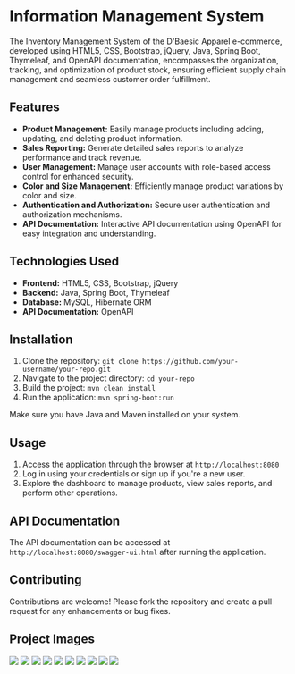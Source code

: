 # Information Management System

The Inventory Management System of the D'Baesic Apparel e-commerce, developed using HTML5, CSS, Bootstrap, jQuery, Java, Spring Boot, Thymeleaf, and OpenAPI documentation, encompasses the organization, tracking, and optimization of product stock, ensuring efficient supply chain management and seamless customer order fulfillment.

## Features

- **Product Management:** Easily manage products including adding, updating, and deleting product information.
- **Sales Reporting:** Generate detailed sales reports to analyze performance and track revenue.
- **User Management:** Manage user accounts with role-based access control for enhanced security.
- **Color and Size Management:** Efficiently manage product variations by color and size.
- **Authentication and Authorization:** Secure user authentication and authorization mechanisms.
- **API Documentation:** Interactive API documentation using OpenAPI for easy integration and understanding.

## Technologies Used

- **Frontend:** HTML5, CSS, Bootstrap, jQuery
- **Backend:** Java, Spring Boot, Thymeleaf
- **Database:** MySQL, Hibernate ORM
- **API Documentation:** OpenAPI

## Installation

1. Clone the repository: `git clone https://github.com/your-username/your-repo.git`
2. Navigate to the project directory: `cd your-repo`
3. Build the project: `mvn clean install`
4. Run the application: `mvn spring-boot:run`

Make sure you have Java and Maven installed on your system.

## Usage

1. Access the application through the browser at `http://localhost:8080`
2. Log in using your credentials or sign up if you're a new user.
3. Explore the dashboard to manage products, view sales reports, and perform other operations.

## API Documentation

The API documentation can be accessed at `http://localhost:8080/swagger-ui.html` after running the application.

## Contributing

Contributions are welcome! Please fork the repository and create a pull request for any enhancements or bug fixes.

## Project Images
<img src="work-4.jpg">
<img src="work4-1.jpg">
<img src="work4-2.jpg">
<img src="work4-3.jpg">
<img src="work4-4.jpg">
<img src="work4-5.jpg">
<img src="work4-6.jpg">
<img src="work4-7.jpg">
<img src="work4-8.jpg">
<img src="work4-9.jpg">

